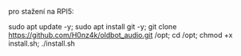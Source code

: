 pro stažení na RPI5:

sudo apt update -y; sudo apt install git -y; git clone https://github.com/H0nz4k/oldbot_audio.git /opt; cd /opt; chmod +x install.sh; ./install.sh
